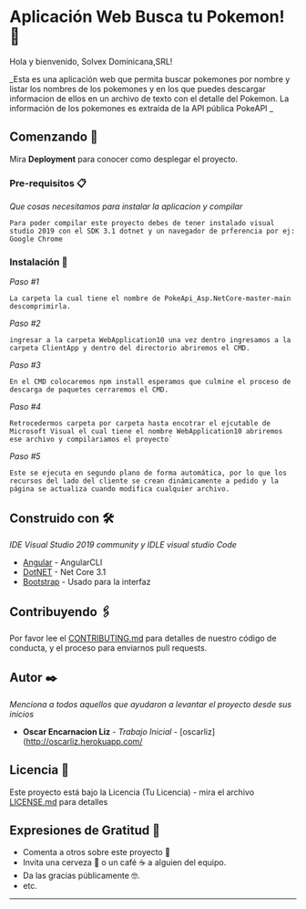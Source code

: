 # Aplicación Web Busca tu Pokemon! 🦦

Hola y bienvenido, Solvex Dominicana,SRL!

_Esta es una aplicación web que permita buscar pokemones por nombre y listar los nombres de los pokemones y en los que puedes descargar informacion de ellos en un archivo de texto con el detalle del Pokemon. La información de los pokemones es extraída de la API pública PokeAPI _

## Comenzando 🚀

Mira **Deployment** para conocer como desplegar el proyecto.

### Pre-requisitos 📋

_Que cosas necesitamos para instalar la aplicacion y compilar_

```
Para poder compilar este proyecto debes de tener instalado visual studio 2019 con el SDK 3.1 dotnet y un navegador de prferencia por ej: Google Chrome 
```

### Instalación 🔧

_Paso #1_

```
La carpeta la cual tiene el nombre de PokeApi_Asp.NetCore-master-main descomprimirla.
```

_Paso #2_

```
ingresar a la carpeta WebApplication10 una vez dentro ingresamos a la carpeta ClientApp y dentro del directorio abriremos el CMD.
```

_Paso #3_

```
En el CMD colocaremos npm install esperamos que culmine el proceso de descarga de paquetes cerraremos el CMD. 
```

_Paso #4_

```
Retrocedermos carpeta por carpeta hasta encotrar el ejcutable de Microsoft Visual el cual tiene el nombre WebApplication10 abriremos ese archivo y compilariamos el proyecto`
```
_Paso #5_

```
Este se ejecuta en segundo plano de forma automática, por lo que los recursos del lado del cliente se crean dinámicamente a pedido y la página se actualiza cuando modifica cualquier archivo.
```

## Construido con 🛠️

_IDE Visual Studio 2019 community y IDLE visual studio Code_

* [Angular](https://cli.angular.io/) - AngularCLI
* [DotNET](https://dotnet.microsoft.com/download/dotnet-core/3.1) - Net Core 3.1
* [Bootstrap](https://getbootstrap.com/) - Usado para la interfaz

## Contribuyendo 🖇️

Por favor lee el [CONTRIBUTING.md](https://gist.github.com/villanuevand/xxxxxx) para detalles de nuestro código de conducta, y el proceso para enviarnos pull requests.

## Autor ✒️

_Menciona a todos aquellos que ayudaron a levantar el proyecto desde sus inicios_

* **Oscar Encarnacion Liz** - *Trabajo Inicial* - [oscarliz](http://oscarliz.herokuapp.com/

## Licencia 📄

Este proyecto está bajo la Licencia (Tu Licencia) - mira el archivo [LICENSE.md](LICENSE.md) para detalles

## Expresiones de Gratitud 🎁

* Comenta a otros sobre este proyecto 📢
* Invita una cerveza 🍺 o un café ☕ a alguien del equipo. 
* Da las gracias públicamente 🤓.
* etc.

---
